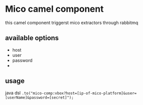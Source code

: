 # Mico camel component

this camel component triggerst mico extractors through rabbitmq

## available options
* host
* user
* password
*

## usage

java dsl
 `.to("mico-comp:vbox?host=[ip-of-mico-platform]&user=[userName]&password=[secret]");`

